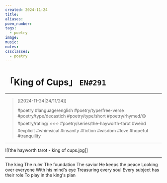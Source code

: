 ```yaml
---
created: 2024-11-24
title:
aliases:
poem_number:
tags:
  - poetry
image:
music:
notes:
cssclasses:
  - poetry
---
```

# 「King of Cups」 `EN#291`

---

> [[2024-11-24|24/11/24]]
> 
> #poetry 
> #language/english 
> #poetry/type/free-verse #poetry/type/decastich #poetry/type/short 
> #poetry/rhymed/🟡 
> #poetry/rating/ ⭐⭐⭐ 
> #poetry/series/the-hayworth-tarot
>  #weird #explicit #whimsical #insanity #fiction #wisdom #love #hopeful #tranquility 

---

![[the hayworth tarot - king of cups.jpg]]

---

The king
The ruler
The foundation
The savior 
He keeps the peace
Looking over everyone
With his mind's eye
Treasuring every soul
Every subject has their role 
To play in the king's plan